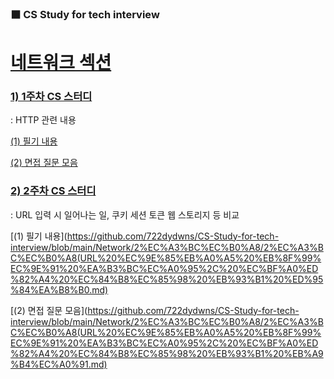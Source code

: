 ### **⬛ CS Study for tech interview**



# [네트워크 섹션](https://github.com/722dydwns/CS-Study-for-tech-interview/tree/main/Network)

### **[1) 1주차 CS 스터디](https://github.com/722dydwns/CS-Study-for-tech-interview/tree/main/Network/1%EC%A3%BC%EC%B0%A8)**

: HTTP 관련 내용 

[(1) 필기 내용](https://github.com/722dydwns/CS-Study-for-tech-interview/blob/main/Network/1%EC%A3%BC%EC%B0%A8/1%EC%A3%BC%EC%B0%A8(HTTP)%20%ED%95%84%EA%B8%B0.md)

[(2) 면접 질문 모음](https://github.com/722dydwns/CS-Study-for-tech-interview/blob/main/Network/1%EC%A3%BC%EC%B0%A8/1%EC%A3%BC%EC%B0%A8(HTTP)%20%EB%A9%B4%EC%A0%91.md) 

### **[2) 2주차 CS 스터디](https://github.com/722dydwns/CS-Study-for-tech-interview/tree/main/Network/2%EC%A3%BC%EC%B0%A8)**

: URL 입력 시 일어나는 일, 쿠키 세션 토큰 웹 스토리지 등 비교 

[(1) 필기 내용](https://github.com/722dydwns/CS-Study-for-tech-interview/blob/main/Network/2%EC%A3%BC%EC%B0%A8/2%EC%A3%BC%EC%B0%A8(URL%20%EC%9E%85%EB%A0%A5%20%EB%8F%99%EC%9E%91%20%EA%B3%BC%EC%A0%95%2C%20%EC%BF%A0%ED%82%A4%20%EC%84%B8%EC%85%98%20%EB%93%B1%20%ED%95%84%EA%B8%B0.md) 

[(2) 면접 질문 모음](https://github.com/722dydwns/CS-Study-for-tech-interview/blob/main/Network/2%EC%A3%BC%EC%B0%A8/2%EC%A3%BC%EC%B0%A8(URL%20%EC%9E%85%EB%A0%A5%20%EB%8F%99%EC%9E%91%20%EA%B3%BC%EC%A0%95%2C%20%EC%BF%A0%ED%82%A4%20%EC%84%B8%EC%85%98%20%EB%93%B1%20%EB%A9%B4%EC%A0%91.md)

